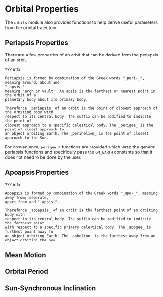 # Orbital Properties

The `orbits` module also provides functions to help derive useful parameters
from the orbital trajectory.

## Periapsis Properties

There are a few properties of an orbit that can be derived from the periapsis of an orbit.

??? info

    Periapsis is formed by combination of the Greek words "_peri-_", meaning around, about and 
    "_apsis_"
    meaning "arch or vault". An apsis is the farthest or nearest point in the orbit of a 
    planetary body about its primary body. 

    Thereforce _periapsis_ of an orbit is the point of closest approach of the orbiting body with 
    respect to its central body. The suffix can be modified to indicate the point of 
    closest approach to a specific celestical body. The _perigee_ is the point of cloest approach to
    an object orbiting Earth. The _perihelion_ is the point of closest approach to the Sun.


For convenience, `perigee_*` functions are provided which wrap the general 
periapsis functions and specifically pass the `GM_EARTH` constants so that 
it does not need to be done by the user.

## Apoapsis Properties

??? info

    Apoapsis is formed by combination of the Greek words "_apo-_", meaning away from; separate, 
    apart from and "_apsis_".

    Thereforce _apoapsis_ of an orbit is the farthest point of an orbiting body with 
    respect to its central body. The suffix can be modified to indicate the farthest point
    with respect to a specific primary celestical body. The _apogee_ is furthest point away for 
    an object orbiting Earth. The _aphelion_ is the furthest away from an object orbiting the Sun.

## Mean Motion

## Orbital Period

## Sun-Synchronous Inclination

